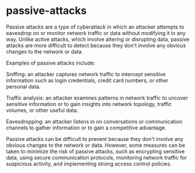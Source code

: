 # passive-attacks
Passive attacks are a type of cyberattack in which an attacker attempts to eavesdrop on or monitor network traffic or data without modifying it in any way. Unlike active attacks, which involve altering or disrupting data, passive attacks are more difficult to detect because they don't involve any obvious changes to the network or data.

Examples of passive attacks include:

Sniffing: an attacker captures network traffic to intercept sensitive information such as login credentials, credit card numbers, or other personal data.

Traffic analysis: an attacker examines patterns in network traffic to uncover sensitive information or to gain insights into network topology, traffic volumes, or other useful data.

Eavesdropping: an attacker listens in on conversations or communication channels to gather information or to gain a competitive advantage.

Passive attacks can be difficult to prevent because they don't involve any obvious changes to the network or data. However, some measures can be taken to minimize the risk of passive attacks, such as encrypting sensitive data, using secure communication protocols, monitoring network traffic for suspicious activity, and implementing strong access control policies.
